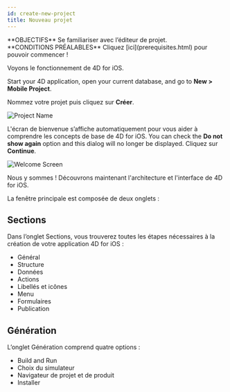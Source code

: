 ```yaml
---
id: create-new-project
title: Nouveau projet
---
```


<div markdown="1" class = "objectives">
**OBJECTIFS**
Se familiariser avec l’éditeur de projet.
</div>

<div markdown="1" class = "prerequisites">
**CONDITIONS PRÉALABLES**
Cliquez [ici](prerequisites.html) pour pouvoir commencer !
</div>

Voyons le fonctionnement de 4D for iOS.

Start your 4D application, open your current database, and go to **New > Mobile Project**.

Nommez votre projet puis cliquez sur **Créer**.

![Project Name](assets/en/project-editor/Project-creation-4D-for-iOS.png)

L'écran de bienvenue s’affiche automatiquement pour vous aider à comprendre les concepts de base de 4D for iOS. You can check the **Do not show again** option and this dialog will no longer be displayed. Cliquez sur **Continue**.

![Welcome Screen](assets/en/project-editor/Welcome-Screen-4D-for-iOS.png)

Nous y sommes ! Découvrons maintenant l'architecture et l'interface de 4D for iOS.

La fenêtre principale est composée de deux onglets :

## Sections

Dans l’onglet Sections, vous trouverez toutes les étapes nécessaires à la création de votre application 4D for iOS :

* Général
* Structure
* Données
* Actions
* Libellés et icônes
* Menu
* Formulaires
* Publication

## Génération

L’onglet Génération comprend quatre options :

* Build and Run
* Choix du simulateur
* Navigateur de projet et de produit
* Installer 
